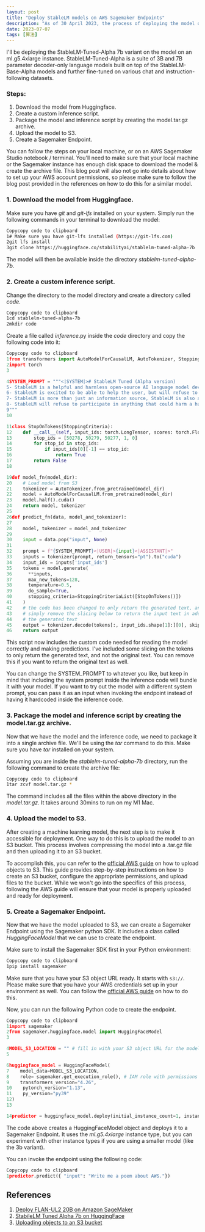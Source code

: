 ```yaml
---
layout: post
title: "Deploy StableLM models on AWS Sagemaker Endpoints"
description: "As of 30 April 2023, the process of deploying the model on Sagemaker Endpoints is not as straightforward as some of the other models on HuggingFace, due to the need to package custom inference code with the model. "
date: 2023-07-07
tags: [算法]
---
```


I'll be deploying the StableLM-Tuned-Alpha 7b variant on the model on an ml.g5.4xlarge instance. StableLM-Tuned-Alpha is a suite of 3B and 7B parameter decoder-only language models built on top of the StableLM-Base-Alpha models and further fine-tuned on various chat and instruction-following datasets.

<!--more-->

### Steps:

1. Download the model from Huggingface.
2. Create a custom inference script.
3. Package the model and inference script by creating the model.tar.gz archive.
4. Upload the model to S3.
5. Create a Sagemaker Endpoint.

You can follow the steps on your local machine, or on an AWS Sagemaker Studio notebook / terminal. You'll need to make sure that your local machine or the Sagemaker instance has enough disk space to download the model & create the archive file. This blog post will also not go into details about how to set up your AWS account permissions, so please make sure to follow the blog post provided in the references on how to do this for a similar model.

### 1. Download the model from Huggingface.

Make sure you have *git* and *git-lfs* installed on your system. Simply run the following commands in your terminal to download the model:

```bash
Copycopy code to clipboard
1# Make sure you have git-lfs installed (https://git-lfs.com)
2git lfs install
3git clone https://huggingface.co/stabilityai/stablelm-tuned-alpha-7b
```

The model will then be available inside the directory *stablelm-tuned-alpha-7b*.

### 2. Create a custom inference script.

Change the directory to the model directory and create a directory called *code*.

```bash
Copycopy code to clipboard
1cd stablelm-tuned-alpha-7b
2mkdir code
```

Create a file called *inference*.py inside the *code* directory and copy the following code into it:

```python
Copycopy code to clipboard
1from transformers import AutoModelForCausalLM, AutoTokenizer, StoppingCriteria, StoppingCriteriaList
2import torch
3

4SYSTEM_PROMPT = """<|SYSTEM|># StableLM Tuned (Alpha version)
5- StableLM is a helpful and harmless open-source AI language model developed by StabilityAI.
6- StableLM is excited to be able to help the user, but will refuse to do anything that could be considered harmful to the user.
7- StableLM is more than just an information source, StableLM is also able to write poetry, short stories, and make jokes.
8- StableLM will refuse to participate in anything that could harm a human.
9"""
10

11class StopOnTokens(StoppingCriteria):
12    def __call__(self, input_ids: torch.LongTensor, scores: torch.FloatTensor, **kwargs) -> bool:
13        stop_ids = [50278, 50279, 50277, 1, 0]
14        for stop_id in stop_ids:
15            if input_ids[0][-1] == stop_id:
16                return True
17        return False
18

19def model_fn(model_dir):
20    # Load model from S3
21    tokenizer = AutoTokenizer.from_pretrained(model_dir)
22    model = AutoModelForCausalLM.from_pretrained(model_dir)
23    model.half().cuda()
24    return model, tokenizer
25    
26def predict_fn(data, model_and_tokenizer):
27    
28    model, tokenizer = model_and_tokenizer
29    
30    input = data.pop("input", None)
31    
32    prompt = f"{SYSTEM_PROMPT}<|USER|>{input}<|ASSISTANT|>"
33    inputs = tokenizer(prompt, return_tensors="pt").to("cuda")
34    input_ids = inputs['input_ids']
35    tokens = model.generate(
36      **inputs,
37      max_new_tokens=128,
38      temperature=0.5,
39      do_sample=True,
40      stopping_criteria=StoppingCriteriaList([StopOnTokens()])
41    )
42    # the code has been changed to only return the generated text, and not the original text
43    # simply remove the slicing below to return the input text in addition to
44    # the generated text
45    output = tokenizer.decode(tokens[:, input_ids.shape[1]:][0], skip_special_tokens=True)
46    return output
```

This script now includes the custom code needed for reading the model correctly and making predictions. I've included some slicing on the tokens to only return the generated text, and not the original text. You can remove this if you want to return the original text as well.

You can change the SYSTEM_PROMPT to whatever you like, but keep in mind that including the system prompt inside the inference code will bundle it with your model. If you want to try out the model with a different system prompt, you can pass it as an input when invoking the endpoint instead of having it hardcoded inside the inference code.

### 3. Package the model and inference script by creating the model.tar.gz archive.

Now that we have the model and the inference code, we need to package it into a single archive file. We'll be using the *tar* command to do this. Make sure you have *tar* installed on your system.

Assuming you are inside the *stablelm-tuned-alpha-7b* directory, run the following command to create the archive file:

```bash
Copycopy code to clipboard
1tar zcvf model.tar.gz *
```

The command includes all the files within the above directory in the *model.tar.gz*. It takes around 30mins to run on my M1 Mac.

### 4. Upload the model to S3.

After creating a machine learning model, the next step is to make it accessible for deployment. One way to do this is to upload the model to an S3 bucket. This process involves compressing the model into a .tar.gz file and then uploading it to an S3 bucket.

To accomplish this, you can refer to the [official AWS guide](https://docs.aws.amazon.com/AmazonS3/latest/userguide/upload-objects.html) on how to upload objects to S3. This guide provides step-by-step instructions on how to create an S3 bucket, configure the appropriate permissions, and upload files to the bucket. While we won't go into the specifics of this process, following the AWS guide will ensure that your model is properly uploaded and ready for deployment.

### 5. Create a Sagemaker Endpoint.

Now that we have the model uploaded to S3, we can create a Sagemaker Endpoint using the Sagemaker python SDK. It includes a class called *HuggingFaceModel* that we can use to create the endpoint.

Make sure to install the Sagemaker SDK first in your Python environment:

```bash
Copycopy code to clipboard
1pip install sagemaker
```

Make sure that you have your S3 object URL ready. It starts with `s3://`. Please make sure that you have your AWS credentials set up in your environment as well. You can follow the [official AWS guide](https://docs.aws.amazon.com/cli/latest/userguide/cli-configure-quickstart.html) on how to do this.

Now, you can run the following Python code to create the endpoint.

```python
Copycopy code to clipboard
1import sagemaker
2from sagemaker.huggingface.model import HuggingFaceModel
3

4MODEL_S3_LOCATION = "" # fill in with your S3 object URL for the model
5

6huggingface_model = HuggingFaceModel(
7    model_data=MODEL_S3_LOCATION, 
8    role= sagemaker.get_execution_role(), # IAM role with permissions to create an Endpoint
9    transformers_version="4.26",
10    pytorch_version="1.13",
11    py_version="py39"
12)
13

14predictor = huggingface_model.deploy(initial_instance_count=1, instance_type="ml.g5.4xlarge")
```

The code above creates a HuggingFaceModel object and deploys it to a Sagemaker Endpoint. It uses the *ml.g5.4xlarge* instance type, but you can experiment with other instance types if you are using a smaller model (like the 3b variant).

You can invoke the endpoint using the following code:

```python
Copycopy code to clipboard
1predictor.predict({ "input": "Write me a poem about AWS."})
```

## References

1. [Deploy FLAN-UL2 20B on Amazon SageMaker](https://www.philschmid.de/deploy-flan-ul2-sagemaker)
2. [StabileLM Tuned Alpha 7b on HuggingFace](https://huggingface.co/stabilityai/stablelm-tuned-alpha-7b)
3. [Uploading objects to an S3 bucket](https://docs.aws.amazon.com/AmazonS3/latest/userguide/upload-objects.html)



